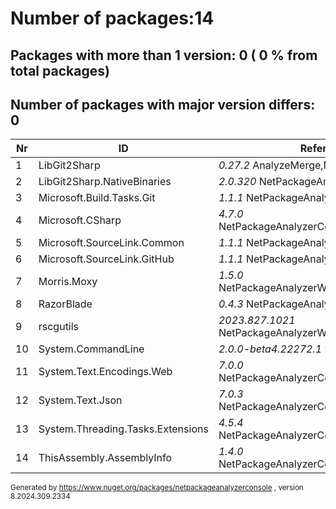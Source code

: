 
# Number of packages:14
## Packages with more than 1 version: 0 ( 0 % from total packages)

## Number of packages with major version differs: 0

|Nr|ID|References/Projects|
| ----------- | ----------- | ----------- |
| 1 | LibGit2Sharp  |    *0.27.2* AnalyzeMerge,NetPackageAnalyzerConsole|
| 2 | LibGit2Sharp.NativeBinaries  |    *2.0.320* NetPackageAnalyzerConsole,AnalyzeMerge|
| 3 | Microsoft.Build.Tasks.Git  |    *1.1.1* NetPackageAnalyzerConsole|
| 4 | Microsoft.CSharp  |    *4.7.0* NetPackageAnalyzerConsole,NetPackageAnalyzerWork|
| 5 | Microsoft.SourceLink.Common  |    *1.1.1* NetPackageAnalyzerConsole|
| 6 | Microsoft.SourceLink.GitHub  |    *1.1.1* NetPackageAnalyzerConsole|
| 7 | Morris.Moxy  |    *1.5.0* NetPackageAnalyzerWork,NetPackageAnalyzerConsole|
| 8 | RazorBlade  |    *0.4.3* NetPackageAnalyzerWork,AnalyzeMerge|
| 9 | rscgutils  |    *2023.827.1021* NetPackageAnalyzerWork,NetPackageAnalyzerConsole|
| 10 | System.CommandLine  |    *2.0.0-beta4.22272.1* NetPackageAnalyzerConsole|
| 11 | System.Text.Encodings.Web  |    *7.0.0* NetPackageAnalyzerConsole,NetPackageAnalyzerWork|
| 12 | System.Text.Json  |    *7.0.3* NetPackageAnalyzerConsole,NetPackageAnalyzerWork|
| 13 | System.Threading.Tasks.Extensions  |    *4.5.4* NetPackageAnalyzerConsole,NetPackageAnalyzerWork|
| 14 | ThisAssembly.AssemblyInfo  |    *1.4.0* NetPackageAnalyzerConsole,NetPackageAnalyzerWork|

<small>Generated  by https://www.nuget.org/packages/netpackageanalyzerconsole , version 8.2024.309.2334</small>
